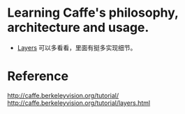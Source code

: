 # Learning Caffe's philosophy, architecture and usage.
- [Layers](http://caffe.berkeleyvision.org/tutorial/layers.html) 可以多看看，里面有挺多实现细节。
# Reference
http://caffe.berkeleyvision.org/tutorial/
http://caffe.berkeleyvision.org/tutorial/layers.html
